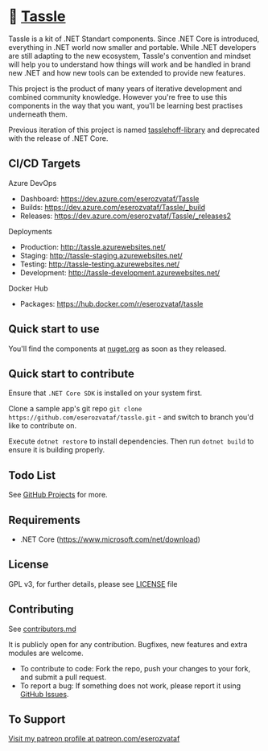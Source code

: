 # 🧩 [Tassle](https://github.com/eserozvataf/tassle)

Tassle is a kit of .NET Standart components. Since .NET Core is introduced, everything in
.NET world now smaller and portable. While .NET developers are still adapting to the new
ecosystem, Tassle's convention and mindset will help you to understand how things will work
and be handled in brand new .NET and how new tools can be extended to provide new features.

This project is the product of many years of iterative development and combined community
knowledge. However you're free to use this components in the way that you want, you'll be
learning best practises underneath them.

Previous iteration of this project is named [tasslehoff-library](https://github.com/eserozvataf/tasslehoff-library) and deprecated with the release of .NET
Core.


## CI/CD Targets

Azure DevOps
- Dashboard: https://dev.azure.com/eserozvataf/Tassle
- Builds: https://dev.azure.com/eserozvataf/Tassle/_build
- Releases: https://dev.azure.com/eserozvataf/Tassle/_releases2

Deployments
- Production: http://tassle.azurewebsites.net/
- Staging: http://tassle-staging.azurewebsites.net/
- Testing: http://tassle-testing.azurewebsites.net/
- Development: http://tassle-development.azurewebsites.net/

Docker Hub
- Packages: https://hub.docker.com/r/eserozvataf/tassle


## Quick start to use

You'll find the components at [nuget.org](https://www.nuget.org/) as soon as they released.


## Quick start to contribute

Ensure that `.NET Core SDK` is installed on your system first.

Clone a sample app's git repo `git clone
   https://github.com/eserozvataf/tassle.git` - and switch to branch
   you'd like to contribute on.

Execute `dotnet restore` to install dependencies. Then run `dotnet build`
to ensure it is building properly.


## Todo List

See [GitHub Projects](https://github.com/eserozvataf/tassle/projects) for more.


## Requirements

* .NET Core (https://www.microsoft.com/net/download)


## License

GPL v3, for further details, please see [LICENSE](LICENSE) file


## Contributing

See [contributors.md](contributors.md)

It is publicly open for any contribution. Bugfixes, new features and extra modules are welcome.

* To contribute to code: Fork the repo, push your changes to your fork, and submit a pull request.
* To report a bug: If something does not work, please report it using [GitHub Issues](https://github.com/eserozvataf/tassle/issues).


## To Support

[Visit my patreon profile at patreon.com/eserozvataf](https://www.patreon.com/eserozvataf)
